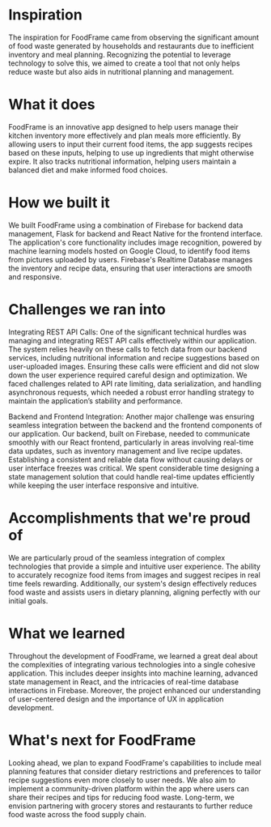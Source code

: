 # Inspiration
The inspiration for FoodFrame came from observing the significant amount of food waste generated by households and restaurants due to inefficient inventory and meal planning. Recognizing the potential to leverage technology to solve this, we aimed to create a tool that not only helps reduce waste but also aids in nutritional planning and management.

# What it does
FoodFrame is an innovative app designed to help users manage their kitchen inventory more effectively and plan meals more efficiently. By allowing users to input their current food items, the app suggests recipes based on these inputs, helping to use up ingredients that might otherwise expire. It also tracks nutritional information, helping users maintain a balanced diet and make informed food choices.

# How we built it
We built FoodFrame using a combination of Firebase for backend data management, Flask for backend and React Native for the frontend interface. The application's core functionality includes image recognition, powered by machine learning models hosted on Google Cloud, to identify food items from pictures uploaded by users. Firebase's Realtime Database manages the inventory and recipe data, ensuring that user interactions are smooth and responsive.

# Challenges we ran into
Integrating REST API Calls: One of the significant technical hurdles was managing and integrating REST API calls effectively within our application. The system relies heavily on these calls to fetch data from our backend services, including nutritional information and recipe suggestions based on user-uploaded images. Ensuring these calls were efficient and did not slow down the user experience required careful design and optimization. We faced challenges related to API rate limiting, data serialization, and handling asynchronous requests, which needed a robust error handling strategy to maintain the application’s stability and performance.

Backend and Frontend Integration: Another major challenge was ensuring seamless integration between the backend and the frontend components of our application. Our backend, built on Firebase, needed to communicate smoothly with our React frontend, particularly in areas involving real-time data updates, such as inventory management and live recipe updates. Establishing a consistent and reliable data flow without causing delays or user interface freezes was critical. We spent considerable time designing a state management solution that could handle real-time updates efficiently while keeping the user interface responsive and intuitive.

# Accomplishments that we're proud of
We are particularly proud of the seamless integration of complex technologies that provide a simple and intuitive user experience. The ability to accurately recognize food items from images and suggest recipes in real time feels rewarding. Additionally, our system's design effectively reduces food waste and assists users in dietary planning, aligning perfectly with our initial goals.

# What we learned
Throughout the development of FoodFrame, we learned a great deal about the complexities of integrating various technologies into a single cohesive application. This includes deeper insights into machine learning, advanced state management in React, and the intricacies of real-time database interactions in Firebase. Moreover, the project enhanced our understanding of user-centered design and the importance of UX in application development.

# What's next for FoodFrame
Looking ahead, we plan to expand FoodFrame's capabilities to include meal planning features that consider dietary restrictions and preferences to tailor recipe suggestions even more closely to user needs. We also aim to implement a community-driven platform within the app where users can share their recipes and tips for reducing food waste. Long-term, we envision partnering with grocery stores and restaurants to further reduce food waste across the food supply chain.